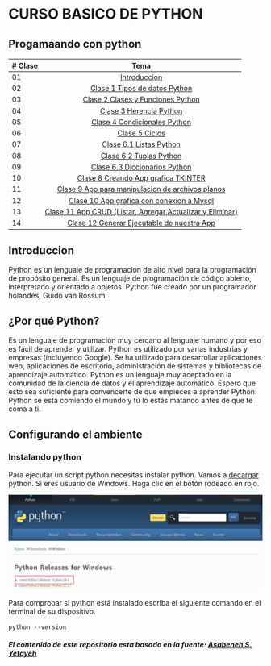 # CURSO BASICO DE PYTHON

## Progamaando con python

|# Clase | Tema                                                    |
|------|:---------------------------------------------------------:|
| 01  |  [Introduccion](./readme.md)|
| 02  |  [Clase 1 Tipos de datos Python](./Clase01/01_python.md)|
| 03  |  [Clase 2 Clases y Funciones Python](./Clase02/02_python.md)|
| 04  |  [Clase 3 Herencia Python](./Clase03/03_python.md)|
| 05  |  [Clase 4 Condicionales Python](./Clase04/04_python.md)|
| 06  |  [Clase 5 Ciclos](./Clase05/05.md)|
| 07  |  [Clase 6.1 Listas Python](./Clase06/06_list_python.md)|
| 08  |  [Clase 6.2 Tuplas Python](./Clase06/06_tuples_python.md)|
| 09  |  [Clase 6.3 Diccionarios Python](./Clase06/06_dict_python.md)|
| 10  |  [Clase 8 Creando App grafica TKINTER](./Clase08/08.md)|
| 11  |  [Clase 9 App para manipulacion de archivos planos](./Clase09/09.md)|
| 12  |  [Clase 10 App grafica con conexion a Mysql](./Clase10/10.md)|
| 13  |  [Clase 11 App CRUD (Listar, Agregar,Actualizar y Eliminar)](./Clase11/11.md)|
| 14  |  [Clase 12 Generar Ejecutable de nuestra App](./Clase12/12.md)|


## Introduccion

Python es un lenguaje de programación de alto nivel para la programación de propósito general. Es un lenguaje de programación de código abierto, interpretado y orientado a objetos. Python fue creado por un programador holandés, Guido van Rossum.

## ¿Por qué Python?

Es un lenguaje de programación muy cercano al lenguaje humano y por eso es fácil de aprender y utilizar.
Python es utilizado por varias industrias y empresas (incluyendo Google). Se ha utilizado para desarrollar aplicaciones web, aplicaciones de escritorio, administración de sistemas y bibliotecas de aprendizaje automático. Python es un lenguaje muy aceptado en la comunidad de la ciencia de datos y el aprendizaje automático. Espero que esto sea suficiente para convencerte de que empieces a aprender Python. Python se está comiendo el mundo y tú lo estás matando antes de que te coma a ti.

## Configurando el ambiente

### Instalando python

Para ejecutar un script python necesitas instalar python. Vamos a [decargar](https://www.python.org/) python.
Si eres usuario de Windows. Haga clic en el botón rodeado en rojo.

[![Instalando sobre windows](./images/installing_on_windows.png)](https://www.python.org/)


Para comprobar si python está instalado escriba el siguiente comando en el terminal de su dispositivo.

```shell
python --version
```
##### El contenido de este repositorio esta basado en la fuente: [Asabeneh S. Yetayeh](https://github.com/Asabeneh/30-Days-Of-Python)
